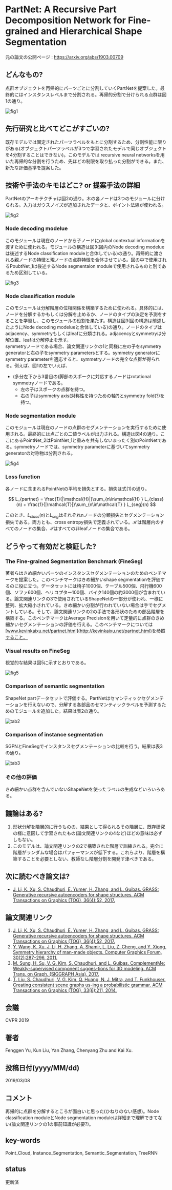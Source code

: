 # PartNet: A Recursive Part Decomposition Network for Fine-grained and Hierarchical Shape Segmentation

元の論文の公開ページ : https://arxiv.org/abs/1903.00709

## どんなもの?
点群オブジェクトを再帰的にパーツごとに分割していくPartNetを提案した。最終的にはインスタンスレベルまで分割される。再帰的分割で分けられる点群は図1の通り。

![fig1](img/PARPDNfFaHSS/fig1.png)

## 先行研究と比べてどこがすごいの?
既存モデルでは固定されたパーツラベルをもとに分割するため、分割性能に限りがある(オブジェクトパーツラベルが3つで学習されたモデルで同じオブジェクトを4分割することはできない)。このモデルでは recursive neural networksを用いた再帰的な分割を行うため、先ほどの制限を取り払った分割ができる。また、新たな評価基準を提案した。

## 技術や手法のキモはどこ? or 提案手法の詳細
PartNetのアーキテクチャは図2の通り。木の各ノードは3つのモジュールに分けられる。入力はガウスノイズが追加されたデータと、ポイント法線が使われる。

![fig2](img/PARPDNfFaHSS/fig2.png)

### Node decoding modelue
このモジュールは現在のノードから子ノードにglobal contextual informationを渡すために使われる。モジュールの構造は図3(図内のNode decoding modelueは後述するNode classification moduleと合体している)の通り。再帰的に渡される親ノードの特徴と現ノードの点群特徴を合体させている。図の中で使用されるPoubtNet_1は後述するNode segmentaion moduleで使用されるものと別であるため区別している。

![fig3](img/PARPDNfFaHSS/fig3.png)

### Node classification module
このモジュールは分解階層の位相関係を構築するために使われる。具体的には、ノードを分解するかもしくは分解を止めるか、ノードのタイプの決定を予測をすることを学習し、このモジュールの役割を果たす。構造は図3(図の構造は前述したようにNode decoding modelueと合体している)の通り。ノードのタイプはadjacency、symmetryもしくはleafに分類される。adjacencyとsymmetryは分解位置、leafは分解停止を示す。  
symmetryノードである場合、論文関連リンクの1と同様に左の子をsymmetry generatorと右の子をsymmetry parametersとする。symmetry generatorにsymmetry parameterを適応すると、symmetryノードの完全な点群が得られる。例えば、図1の左でいえば、
- (多分左下から3番目の)脚部のスポークに対応するノードはrotational symmetryノードである。
  - 左の子はスポークの点群を持つ。
  - 右の子はsymmetry axis(対称性を持つための軸?)とsymmetry fold(?)を持つ。

### Node segmentation module
このモジュールは現在のノードの点群のセグメンテーションを実行するために使用される。最終的には点ごとの二値ラベルが出力される。構造は図4の通り。ここにあるPointNet_2はPointNet_1と重みを共有しないまったく別のPointNetである。symmetryノードでは、symmetry parameterに基づいてsymmetry generatorの対称物は分割される。

![fig4](img/PARPDNfFaHSS/fig4.png)

### Loss function
各ノードに含まれるPointNetの平均を損失とする。損失は式(1)の通り。

$$
L_{partnet} = \frac{1}{|\mathcal{H}|}\sum_{n\in\mathcal{H} } L_{class}(n) + \frac{1}{|\mathcal{T}|}\sum_{n\in\mathcal{T} } L_{seg}(n)
$$

このとき、$L_{class}(n)$と$L_{seg}$はそれぞれnノードの分類損失とセグメンテーション損失である。両方とも、cross entropy損失で定義されている。$\mathcal{H}$は階層内のすべてのノードの集合、$\mathcal{T}$はすべての非leafノードの集合である。

## どうやって有効だと検証した?
### The Fine-grained Segmentation Benchmark (FineSeg)
著者らはきめ細かいパーツのインスタンスセグメンテーションのためのベンチマークを提案した。このベンチマークはきめ細かいshape segmentationを評価するのに役に立つ。データセットには椅子1000個、テーブル500個、飛行機600個、ソファ600個、ヘリコプター100個、バイク140個の約3000個が含まれている。論文関連リンクの3で使用されているShapeNetの一部分が使われ、一様に整列、拡大縮小されている。きめ細かい分割が行われていない場合は手でセグメントしている。そして、論文関連リンクの2の手法で各形状のための部品階層を構築する。このベンチマークはAverage Precisionを用いて定量的に点群のきめ細かいセグメンテーションの評価を行える。このベンチマークについては[www.kevinkaixu.net/partnet.html](http://kevinkaixu.net/partnet.html)を参照すること。

### Visual results on FineSeg
視覚的な結果は図5に示すとおりである。

![fig5](img/PARPDNfFaHSS/fig5.png)

### Comparison of semantic segmentation
ShapeNet partデータセットで評価する。PartNetはセマンティックセグメンテーションを行えないので、分解する各部品のセマンティックラベルを予測するためのモジュールを追加した。結果は表2の通り。

![tab2](img/PARPDNfFaHSS/table2.png)

### Comparison of instance segmentation
SGPNとFineSegでインスタンスセグメンテーションの比較を行う。結果は表3の通り。

![tab3](img/PARPDNfFaHSS/table3.png)

### その他の評価
きめ細かい点群を含んでいないShapeNetを使ったラベルの生成などいろいろある。

## 議論はある?
1. 形状分解を階層的に行うものの、結果として得られるその階層に、既存研究の様に意図して学習されたもの(論文関連リンクの4など)ほどの意味は必ずしもない。
2. このモデルは、論文関連リンクの2で構築された階層で訓練される。完全に階層がランダムな場合はパフォーマンスが低下する。これらより、階層を構築することを必要としない、教師なし階層分割を開発す津べきである。

## 次に読むべき論文は?
- [J. Li, K. Xu, S. Chaudhuri, E. Yumer, H. Zhang, and L. Guibas. GRASS: Generative recursive autoencoders for shape structures. ACM Transactions on Graphics (TOG), 36(4):52, 2017.](https://arxiv.org/abs/1705.02090)

## 論文関連リンク
1. [J. Li, K. Xu, S. Chaudhuri, E. Yumer, H. Zhang, and L. Guibas. GRASS: Generative recursive autoencoders for shape structures. ACM Transactions on Graphics (TOG), 36(4):52, 2017.](https://arxiv.org/abs/1705.02090)
1. [Y. Wang, K. Xu, J. Li, H. Zhang, A. Shamir, L. Liu, Z. Cheng, and Y. Xiong. Symmetry hierarchy of man-made objects. Computer Graphics Forum, 30(2):287–296, 2011.](https://onlinelibrary.wiley.com/doi/abs/10.1111/j.1467-8659.2011.01885.x)
1. [M. Sung, H. Su, V. G. Kim, S. Chaudhuri, and L. Guibas. ComplementMe: Weakly-supervised component sugges-tions for 3D modeling. ACM Trans. on Graph. (SIGGRAPH Asia), 2017.](https://arxiv.org/abs/1708.01841)
1. [T. Liu, S. Chaudhuri, V. G. Kim, Q. Huang, N. J. Mitra, and T. Funkhouser. Creating consistent scene graphs us-ing a probabilistic grammar. ACM Transactions on Graphics (TOG), 33(6):211, 2014.](https://dl.acm.org/citation.cfm?id=2661243&dl=ACM&coll=DL)

## 会議
CVPR 2019

## 著者
Fenggen Yu, Kun Liu, Yan Zhang, Chenyang Zhu and Kai Xu.

## 投稿日付(yyyy/MM/dd)
2019/03/08

## コメント
再帰的に点群を分解するところが面白いと思った(ひねりのない感想)。Node classification moduleとNode segmentation moduleは詳細まで理解できてない(論文関連リンクの1の事前知識が必要?)。

## key-words
Point_Cloud, Instance_Segmentation, Semantic_Segmentation, TreeRNN

## status
更新済